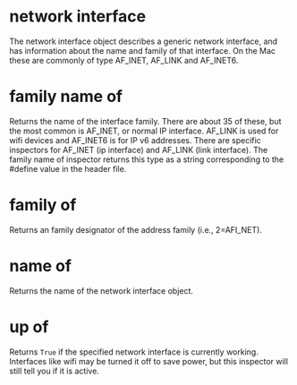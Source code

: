 # network interface

The network interface object describes a generic network interface, and has information about the name and family of that interface. On the Mac these are commonly of type AF_INET, AF_LINK and AF_INET6.

# family name of <network interface>

Returns the name of the interface family. There are about 35 of these, but the most common is AF_INET, or normal IP interface. AF_LINK is used for wifi devices and AF_INET6 is for IP v6 addresses. There are specific inspectors for AF_INET (ip interface) and AF_LINK (link interface). The family name of inspector returns this type as a string corresponding to the #define value in the header file.

# family of <network interface>

Returns an family designator of the address family (i.e., 2=AFI_NET).

# name of <network interface>

Returns the name of the network interface object.

# up of <network interface>

Returns `True` if the specified network interface is currently working. Interfaces like wifi may be turned it off to save power, but this inspector will still tell you if it is active.
